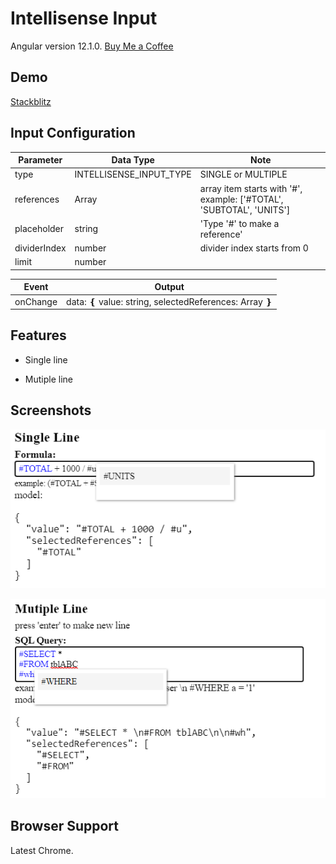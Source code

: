 # Intellisense Input

Angular version 12.1.0. [Buy Me a Coffee](https://www.buymeacoffee.com/huymax)

## Demo

[Stackblitz](https://stackblitz.com/edit/ngx-usa-week-calendar)

## Input Configuration

| Parameter    | Data Type               | Note                                                                 |
| ------------ | ----------------------- | -------------------------------------------------------------------- |
| type         | INTELLISENSE_INPUT_TYPE | SINGLE or MULTIPLE                                                   |
| references   | Array<string>           | array item starts with '#', example: ['#TOTAL', 'SUBTOTAL', 'UNITS'] |
| placeholder  | string                  | 'Type '#' to make a reference'                                       |
| dividerIndex | number                  | divider index starts from 0                                          |
| limit        | number                  |                                                                      |

| Event    | Output                                                     |
| -------- | ---------------------------------------------------------- |
| onChange | data: ❴ value: string, selectedReferences: Array<string> ❵ |

## Features

- Single line

- Mutiple line

## Screenshots

![App Screenshot](https://raw.githubusercontent.com/huymach91/ngx-intellisense-input/master/src/pictures/single-line.png)

![App Screenshot](https://raw.githubusercontent.com/huymach91/ngx-intellisense-input/master/src/pictures/multiple-line-2.png)

## Browser Support

Latest Chrome.
